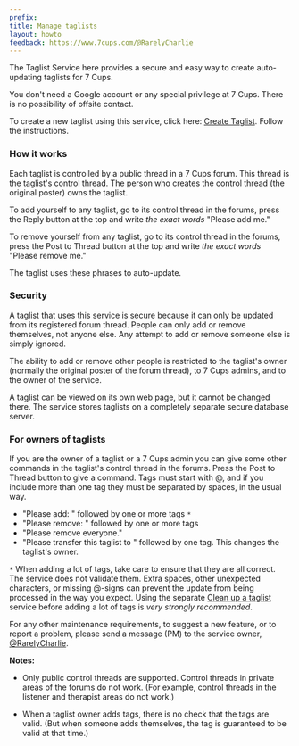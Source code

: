 ```yaml
---
prefix:  
title: Manage taglists
layout: howto
feedback: https://www.7cups.com/@RarelyCharlie
---
```


<!-- p style="color: #a00; border: 1px solid #a00; padding: 1ex; margin-left: -1ex;">Changes to the forum made by 7 Cups in March 2022 are currently preventing taglists from updating. This is being worked on.</p -->

The Taglist Service here provides a secure and easy way to create auto-updating taglists for 7 Cups.

You don't need a Google account or any special privilege at 7 Cups. There is no possibility of offsite contact.

To create a new taglist using this service, click here: [Create Taglist](/taglist). Follow the instructions.

### How it works

Each taglist is controlled by a public thread in a 7 Cups forum. This thread is the taglist's control thread. The person who creates the control thread (the original poster) owns the taglist.

To add yourself to any taglist, go to its control thread in the forums, press the Reply button at the top and write *the exact words* "Please add me."

To remove yourself from any taglist, go to its control thread in the forums, press the Post to Thread button at the top and write *the exact words* "Please remove me."

The taglist uses these phrases to auto-update.

### Security

A taglist that uses this service is secure because it can only be updated from its registered forum thread. People can only add or remove themselves, not anyone else. Any attempt to add or remove someone else is simply ignored.

The ability to add or remove other people is restricted to the taglist's owner (normally the original poster of the forum thread), to 7 Cups admins, and to the owner of the service.

A taglist can be viewed on its own web page, but it cannot be changed there. The service stores taglists on a completely separate secure database server.

### For owners of taglists
	
If you are the owner of a taglist or a 7 Cups admin you can give some other commands in the taglist's control thread in the forums. Press the Post to Thread button to give a command. Tags must start with @, and if you include more than one tag they must be separated by spaces, in the usual way.

 - "Please add: " followed by one or more tags `*`
 - "Please remove: " followed by one or more tags
 - "Please remove everyone."
 - "Please transfer this taglist to " followed by one tag. This changes the taglist's owner.
 
`*` When adding a lot of tags, take care to ensure that they are all correct. The service does not validate them. Extra spaces, other unexpected characters, or missing @-signs can prevent the update from being processed in the way you expect. Using the separate [Clean up a taglist](https://rarelycharlie.github.io/howto/taglist-cleanup) service before adding a lot of tags is *very strongly recommended*.

For any other maintenance requirements, to suggest a new feature, or to report a problem, please send a message (PM) to the service owner, [@RarelyCharlie](https://www.7cups.com/@RarelyCharlie).

**Notes:**
 - Only public control threads are supported. Control threads in private areas of the forums do not work. (For example, control threads in the listener and therapist areas do not work.)
 
 - When a taglist owner adds tags, there is no check that the tags are valid. (But when someone adds themselves, the tag is guaranteed to be valid at that time.)
 
